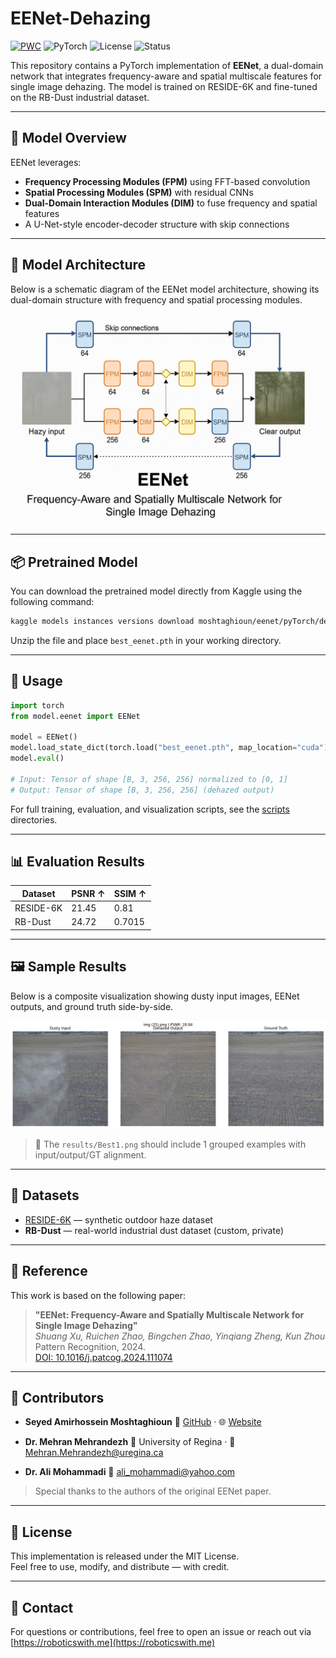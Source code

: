 # EENet-Dehazing
[![PWC](https://img.shields.io/endpoint.svg?url=https://paperswithcode.com/badge/eenet-frequency-aware-and-spatially/image-dehazing-on-rb-dust)](https://paperswithcode.com/sota/image-dehazing-on-rb-dust?p=eenet-frequency-aware-and-spatially)
![PyTorch](https://img.shields.io/badge/framework-pytorch-red)
![License](https://img.shields.io/badge/license-MIT-green)
![Status](https://img.shields.io/badge/status-active-brightgreen)

This repository contains a PyTorch implementation of **EENet**, a dual-domain network that integrates frequency-aware and spatial multiscale features for single image dehazing. The model is trained on RESIDE-6K and fine-tuned on the RB-Dust industrial dataset.

---

## 🧠 Model Overview

EENet leverages:
- **Frequency Processing Modules (FPM)** using FFT-based convolution
- **Spatial Processing Modules (SPM)** with residual CNNs
- **Dual-Domain Interaction Modules (DIM)** to fuse frequency and spatial features
- A U-Net-style encoder-decoder structure with skip connections

---

## 🧬 Model Architecture

Below is a schematic diagram of the EENet model architecture, showing its dual-domain structure with frequency and spatial processing modules.

![EENet Architecture](assets/EENet_architecture.png)

---

## 📦 Pretrained Model

You can download the pretrained model directly from Kaggle using the following command:

```bash
kaggle models instances versions download moshtaghioun/eenet/pyTorch/default/1
```

Unzip the file and place `best_eenet.pth` in your working directory.

---

## 🚀 Usage

```python
import torch
from model.eenet import EENet

model = EENet()
model.load_state_dict(torch.load("best_eenet.pth", map_location="cuda"))
model.eval()

# Input: Tensor of shape [B, 3, 256, 256] normalized to [0, 1]
# Output: Tensor of shape [B, 3, 256, 256] (dehazed output)
```

For full training, evaluation, and visualization scripts, see the [scripts](scripts/) directories.

---

## 📊 Evaluation Results

| Dataset     | PSNR ↑ | SSIM ↑  |
|-------------|--------|---------|
| RESIDE-6K   | 21.45  | 0.81    |
| RB-Dust     | 24.72  | 0.7015  |

---

## 🖼 Sample Results

Below is a composite visualization showing dusty input images, EENet outputs, and ground truth side-by-side.

![Sample Results](results/Best1.png)

> 📝 The `results/Best1.png` should include 1 grouped examples with input/output/GT alignment.

---

## 🧪 Datasets

- [RESIDE-6K](https://github.com/nttcslab/RESIDE) — synthetic outdoor haze dataset  
- **RB-Dust** — real-world industrial dust dataset (custom, private)

---

## 📑 Reference

This work is based on the following paper:

> **"EENet: Frequency-Aware and Spatially Multiscale Network for Single Image Dehazing"**  
> *Shuang Xu, Ruichen Zhao, Bingchen Zhao, Yinqiang Zheng, Kun Zhou*  
> Pattern Recognition, 2024.  
> [DOI: 10.1016/j.patcog.2024.111074](https://doi.org/10.1016/j.patcog.2024.111074)

---

## 👥 Contributors

- **Seyed Amirhossein Moshtaghioun**
  🔗 [GitHub](https://github.com/amir1373) · 🌐 [Website](https://roboticswith.me)

- **Dr. Mehran Mehrandezh** 
  🏫 University of Regina · 📧 Mehran.Mehrandezh@uregina.ca

- **Dr. Ali Mohammadi**
  📧 ali_mohammadi@yahoo.com

> Special thanks to the authors of the original EENet paper.

---

## 🪪 License

This implementation is released under the MIT License.  
Feel free to use, modify, and distribute — with credit.

---

## 🙋 Contact

For questions or contributions, feel free to open an issue or reach out via [https://roboticswith.me](https://roboticswith.me)
